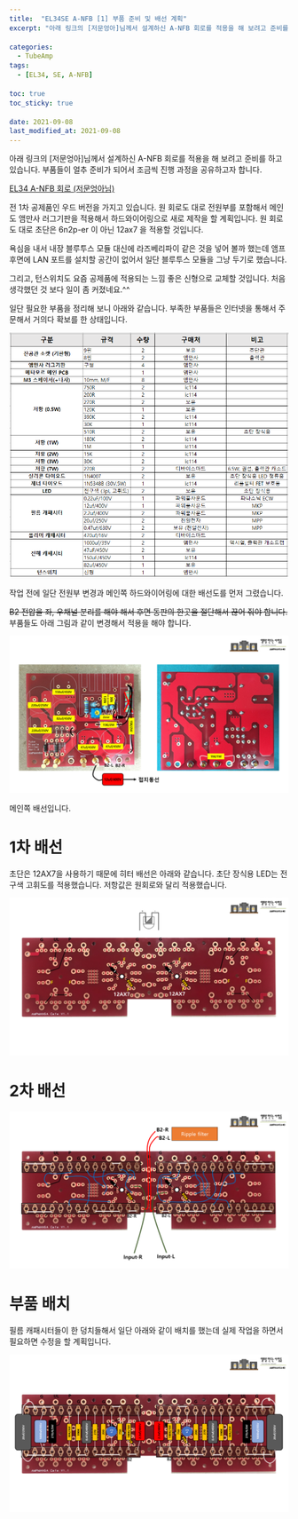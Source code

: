 ```yaml
---
title:  "EL34SE A-NFB [1] 부품 준비 및 배선 계획"
excerpt: "아래 링크의 [저문엉아]님께서 설계하신 A-NFB 회로를 적용을 해 보려고 준비를 하고 있습니다. 부품들이 얼추 준비가 되어서 조금씩 진행 과정을 공유하고자 합니다."

categories:
  - TubeAmp
tags:
  - [EL34, SE, A-NFB]

toc: true
toc_sticky: true
 
date: 2021-09-08
last_modified_at: 2021-09-08
---
```

아래 링크의 [저문엉아]님께서 설계하신 A-NFB 회로를 적용을 해 보려고 준비를 하고 있습니다. 부품들이 얼추 준비가 되어서 조금씩 진행 과정을 공유하고자 합니다.  

​[EL34 A-NFB 회로 (저문엉아님)](https://cafe.naver.com/kosskid/5601)

전 1차 공제품인 우드 버전을 가지고 있습니다. 원 회로도 대로 전원부를 포함해서 메인도 앰만사 러그기판을 적용해서 하드와이어링으로 새로 제작을 할 계획입니다. 원 회로도 대로 초단은 6n2p-er 이 아닌 12ax7 을 적용할 것입니다.

욕심을 내서 내장 블루투스 모듈 대신에 라즈베리파이 같은 것을 넣어 볼까 했는데 앰프 후면에 LAN 포트를 설치할 공간이 없어서 일단 블루투스 모듈을 그냥 두기로 했습니다.

그리고, 턴스위치도 요즘 공제품에 적용되는 느낌 좋은 신형으로 교체할 것입니다. 처음 생각했던 것 보다 일이 좀 커졌네요.^^  

일단 필요한 부품을 정리해 보니 아래와 같습니다. 부족한 부품들은 인터넷을 통해서 주문해서 거의다 확보를 한 상태입니다.

![EL34SE A-NFB Part List](/assets/images/EL34SE-ANFB-01.png)

작업 전에 일단 전원부 변경과 메인쪽 하드와이어링에 대한 배선도를 먼저 그렸습니다.

~~B2 전압을 좌, 우채널 분리를 해야 해서 후면 동판의 한곳을 절단해서 끊어 줘야 합니다.~~ 부품들도 아래 그림과 같이 변경해서 적용을 해야 합니다.

![EL34SE A-NFB 2](/assets/images/EL34SE-ANFB-02.png)

메인쪽 배선입니다.

# 1차 배선

초단은 12AX7을 사용하기 때문에 히터 배선은 아래와 같습니다. 초단 장식용 LED는 전구색 고휘도를 적용했습니다. 저항값은 원회로와 달리 적용했습니다.

![EL34SE A-NFB 3](/assets/images/EL34SE-ANFB-03.png)

# 2차 배선

![EL34SE A-NFB 4](/assets/images/EL34SE-ANFB-04.png)

# 부품 배치

필름 캐패시터들이 한 덩치들해서 일단 아래와 같이 배치를 했는데 실제 작업을 하면서 필요하면 수정을 할 계획입니다.

![EL34SE A-NFB 5](/assets/images/EL34SE-ANFB-05.png)